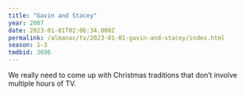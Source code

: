 ```yaml
---
title: "Gavin and Stacey"
year: 2007
date: 2023-01-01T02:06:34.000Z
permalink: /almanac/tv/2023-01-01-gavin-and-stacey/index.html
season: 1-3
tmdbid: 3696
---
```


We really need to come up with Christmas traditions that don’t involve multiple hours of TV. 
